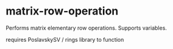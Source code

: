 # matrix-row-operation
Performs matrix elementary row operations. Supports variables.

requires PoslavskySV / rings library to function
